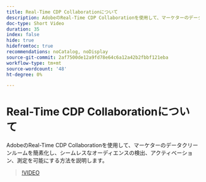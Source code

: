 ```yaml
---
title: Real-Time CDP Collaborationについて
description: AdobeのReal-Time CDP Collaborationを使用して、マーケターのデータクリーンルームを簡素化し、シームレスなオーディエンスの検出、アクティベーション、測定を可能にする方法を説明します。
doc-type: Short Video
duration: 35
index: false
hide: true
hidefromtoc: true
recommendations: noCatalog, noDisplay
source-git-commit: 2af7500de12a9fd78e64c6a12a42b2fbbf121eba
workflow-type: tm+mt
source-wordcount: '48'
ht-degree: 0%

---
```



# Real-Time CDP Collaborationについて

AdobeのReal-Time CDP Collaborationを使用して、マーケターのデータクリーンルームを簡素化し、シームレスなオーディエンスの検出、アクティベーション、測定を可能にする方法を説明します。

<!-- 65_OS511_3442426_34_introduction-to-realtime-cdp-collaboration -->
>[!VIDEO](https://video.tv.adobe.com/v/3458279/?learn=on&enablevpops=true)
